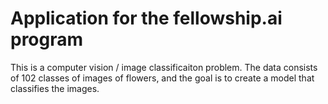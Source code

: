 # Application for the fellowship.ai program

This is a computer vision / image classificaiton problem. The data consists of 102 classes of images of flowers, and the goal is to create a model that classifies the images.
